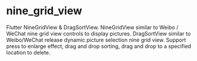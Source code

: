# nine_grid_view
Flutter NineGridView &amp; DragSortView. NineGridView similar to Weibo / WeChat nine grid view controls to display pictures. DragSortView similar to Weibo/WeChat release dynamic picture selection nine grid view. Support press to enlarge effect, drag and drop sorting, drag and drop to a specified location to delete.
